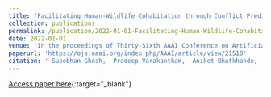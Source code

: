 ```yaml
---
title: "Facilitating Human-Wildlife Cohabitation through Conflict Prediction"
collection: publications
permalink: /publication/2022-01-01-Facilitating-Human-Wildlife-Cohabitation-through-Conflict-Prediction
date: 2022-01-01
venue: 'In the proceedings of Thirty-Sixth AAAI Conference on Artificial Intelligence, AAAI 2022, Thirty-Fourth Conference on Innovative Applications of Artificial Intelligence, IAAI 2022, The Twelveth Symposium on Educational Advances in Artificial Intelligence, EAAI 2022 Virtual Event, February 22 - March 1, 2022'
paperurl: 'https://ojs.aaai.org/index.php/AAAI/article/view/21518'
citation: ' Susobhan Ghosh,  Pradeep Varakantham,  Aniket Bhatkhande,  Tamanna Ahmad,  Anish Andheria,  Wenjun Li,  Aparna Taneja,  Divy Thakkar,  Milind Tambe, &quot;Facilitating Human-Wildlife Cohabitation through Conflict Prediction.&quot; In the proceedings of Thirty-Sixth AAAI Conference on Artificial Intelligence, AAAI 2022, Thirty-Fourth Conference on Innovative Applications of Artificial Intelligence, IAAI 2022, The Twelveth Symposium on Educational Advances in Artificial Intelligence, EAAI 2022 Virtual Event, February 22 - March 1, 2022, 2022.'
---
```

[Access paper here](https://ojs.aaai.org/index.php/AAAI/article/view/21518){:target="_blank"}
